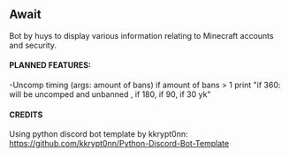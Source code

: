 ## Await
Bot by huys to display various information relating to Minecraft accounts and security.


#### PLANNED FEATURES:
-Uncomp timing (args: amount of bans)
if amount of bans > 1
print "if 360: will be uncomped <date> and unbanned <date>, if 180, if 90, if 30 yk"

#### CREDITS
Using python discord bot template by kkrypt0nn:
https://github.com/kkrypt0nn/Python-Discord-Bot-Template

